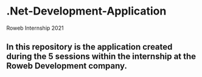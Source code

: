 # .Net-Development-Application
Roweb Internship 2021


In this repository is the application created during the 5 sessions within the internship at the Roweb Development company.
-----------------------------------------------------------------------------------------
